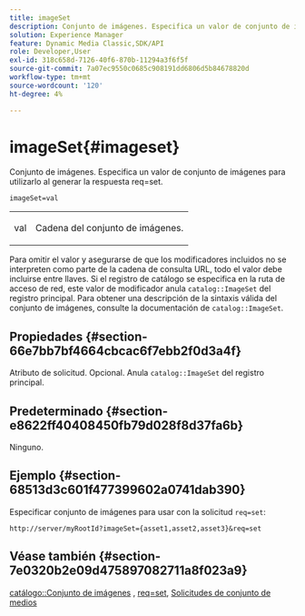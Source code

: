 ```yaml
---
title: imageSet
description: Conjunto de imágenes. Especifica un valor de conjunto de imágenes para utilizarlo al generar la respuesta req=set.
solution: Experience Manager
feature: Dynamic Media Classic,SDK/API
role: Developer,User
exl-id: 318c658d-7126-40f6-870b-11294a3f6f5f
source-git-commit: 7a07ec9550c0685c908191dd6806d5b84678820d
workflow-type: tm+mt
source-wordcount: '120'
ht-degree: 4%

---
```


# imageSet{#imageset}

Conjunto de imágenes. Especifica un valor de conjunto de imágenes para utilizarlo al generar la respuesta req=set.

`imageSet=val`

<table id="simpletable_F697691D166C407D82233664814F4663"> 
 <tr class="strow"> 
  <td class="stentry"> <p><span class="codeph"> <span class="varname"> val</span></span> </p> </td> 
  <td class="stentry"> <p>Cadena del conjunto de imágenes. </p></td> 
 </tr> 
</table>

Para omitir el valor y asegurarse de que los modificadores incluidos no se interpreten como parte de la cadena de consulta URL, todo el valor debe incluirse entre llaves. Si el registro de catálogo se especifica en la ruta de acceso de red, este valor de modificador anula `catalog::ImageSet` del registro principal. Para obtener una descripción de la sintaxis válida del conjunto de imágenes, consulte la documentación de `catalog::ImageSet`.

## Propiedades {#section-66e7bb7bf4664cbcac6f7ebb2f0d3a4f}

Atributo de solicitud. Opcional. Anula `catalog::ImageSet` del registro principal.

## Predeterminado {#section-e8622ff40408450fb79d028f8d37fa6b}

Ninguno.

## Ejemplo {#section-68513d3c601f477399602a0741dab390}

Especificar conjunto de imágenes para usar con la solicitud `req=set`:

`http://server/myRootId?imageSet={asset1,asset2,asset3}&req=set`

## Véase también {#section-7e0320b2e09d475897082711a8f023a9}

[catálogo::Conjunto de imágenes](/help/aem-is-ir-api/is-api/image-catalog/image-serving-api-ref/c-image-catalog-reference/c-image-svg-data-reference/c-image-data-reference/r-imageset-cat.md) , [req=set](../../../../../is-api/http-ref/image-serving-api-ref/c-http-protocol-reference/c-command-reference/r-req/r-req.md#reference-907cdb4a97034db7ad94695f25552e76), [Solicitudes de conjunto de medios](../../../../../is-api/http-ref/image-serving-api-ref/c-http-protocol-reference/c-syntax-and-features/r-media-set-requests.md#reference-f2f2aa11208b47609fe17848d3b86a0b)
